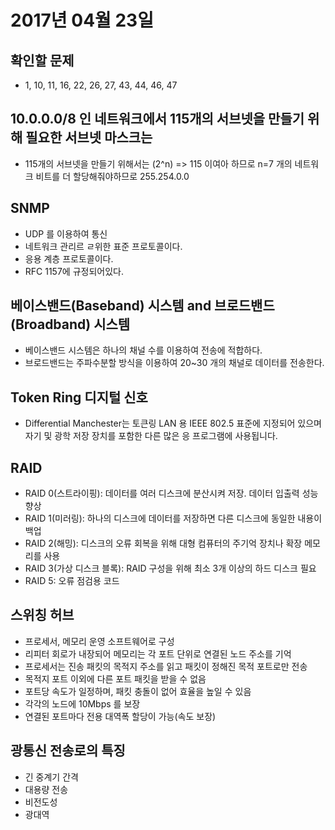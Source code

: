 # 2017년 04월 23일

## 확인할 문제

- 1, 10, 11, 16, 22, 26, 27, 43, 44, 46, 47

## 10.0.0.0/8 인 네트워크에서 115개의 서브넷을 만들기 위해 필요한 서브넷 마스크는

- 115개의 서브넷을 만들기 위해서는 (2^n) => 115 이여아 하므로 n=7 개의 네트워크 비트를 더 할당해줘야하므로 255.254.0.0

## SNMP

- UDP 를 이용하여 통신
- 네트워크 관리르 ㄹ위한 표준 프로토콜이다.
- 응용 계층 프로토콜이다.
- RFC 1157에 규정되어있다.

## 베이스밴드(Baseband) 시스템 and 브로드밴드(Broadband) 시스템

- 베이스밴드 시스템은 하나의 채널 수를 이용하여 전송에 적합하다.
- 브로드밴드는 주파수분할 방식을 이용하여 20~30 개의 채널로 데이터를 전송한다.

## Token Ring 디지털 신호

- Differential Manchester는 토큰링 LAN 용 IEEE 802.5 표준에 지정되어 있으며 자기 및 광학 저장 장치를 포함한 다른 많은 응 프로그램에 사용됩니다.

## RAID

- RAID 0(스트라이핑): 데이터를 여러 디스크에 분산시켜 저장. 데이터 입출력 성능 향상
- RAID 1(미러링): 하나의 디스크에 데이터를 저장하면 다른 디스크에 동일한 내용이 백업
- RAID 2(해밍): 디스크의 오류 회복을 위해 대형 컴퓨터의 주기억 장치나 확장 메모리를 사용
- RAID 3(가상 디스크 블록): RAID 구성을 위해 최소 3개 이상의 하드 디스크 필요
- RAID 5: 오류 점검용 코드

## 스위칭 허브

- 프로세서, 메모리 운영 소프트웨어로 구성
- 리피터 회로가 내장되어 메모리는 각 포트 단위로 연결된 노드 주소를 기억
- 프로세서는 진송 패킷의 목적지 주소를 읽고 패킷이 정해진 목적 포트로만 전송
- 목적지 포트 이외에 다른 포트 패킷을 받을 수 없음
- 포트당 속도가 일정하며, 패킷 충돌이 없어 효율을 높일 수 있음
- 각각의 노드에 10Mbps 를 보장
- 연결된 포트마다 전용 대역폭 할당이 가능(속도 보장)

## 광통신 전송로의 특징

- 긴 중계기 간격
- 대용량 전송
- 비전도성
- 광대역


